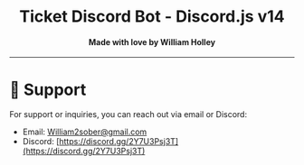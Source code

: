 <h1 align="center">
   Ticket Discord Bot - Discord.js v14
</h1>
<h4 align="center">Made with love by William Holley</h4>

---------

# 💖 Support
For support or inquiries, you can reach out via email or Discord:

- Email: [William2sober@gmail.com](mailto:William2sober@gmail.com)
- Discord: [https://discord.gg/2Y7U3Psj3T](https://discord.gg/2Y7U3Psj3T)
